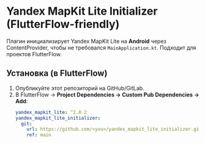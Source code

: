 # Yandex MapKit Lite Initializer (FlutterFlow-friendly)

Плагин инициализирует Yandex MapKit Lite на **Android** через ContentProvider,
чтобы не требовался `MainApplication.kt`. Подходит для проектов FlutterFlow.

## Установка (в FlutterFlow)
1. Опубликуйте этот репозиторий на GitHub/GitLab.
2. В FlutterFlow → **Project Dependencies → Custom Pub Dependencies → Add**:
   ```yaml
   yandex_mapkit_lite: ^2.0.2
   yandex_mapkit_lite_initializer:
     git:
       url: https://github.com/<you>/yandex_mapkit_lite_initializer.git
       ref: main

